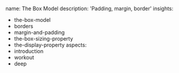 name: The Box Model
description: 'Padding, margin, border'
insights:
  - the-box-model
  - borders
  - margin-and-padding
  - the-box-sizing-property
  - the-display-property
aspects:
  - introduction
  - workout
  - deep
